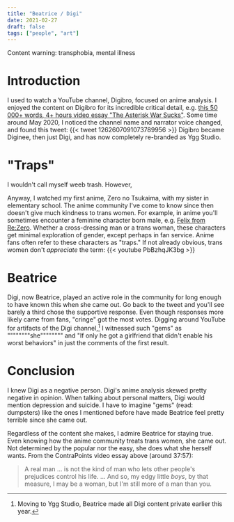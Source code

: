 ```yaml
---
title: "Beatrice / Digi"
date: 2021-02-27
draft: false
tags: ["people", "art"]
---
```

Content warning: transphobia, mental illness
# Introduction
I used to watch a YouTube channel, Digibro, focused on anime analysis. I enjoyed the content on Digibro for its incredible critical detail, e.g. [this 50 000+ words, 4+ hours video essay "The Asterisk War Sucks"](https://archive.org/details/the-asterisk-war-sucks-complete-edition). Some time around May 2020, I noticed the channel name and narrator voice changed, and found this tweet:
{{< tweet 1262607091073789956 >}}
Digibro became Diginee, then just Digi, and has now completely re-branded as Ygg Studio.
# "Traps"
I wouldn't call myself weeb trash. However,

Anyway, I watched my first anime, Zero no Tsukaima, with my sister in elementary school. The anime community I've come to know since then doesn't give much kindness to trans women. For example, in anime you'll sometimes encounter a feminine character born male, e.g. [Felix from Re:Zero](https://rezero.fandom.com/wiki/Ferris). Whether a cross-dressing man or a trans woman, these characters get minimal exploration of gender, except perhaps in fan service. Anime fans often refer to these characters as "traps." If not already obvious, trans women don't _appreciate_ the term:
{{< youtube PbBzhqJK3bg >}}
# Beatrice
Digi, now Beatrice, played an active role in the community for long enough to have known this when she came out. Go back to the tweet and you'll see barely a third chose the supportive response. Even though responses more likely came from fans, "cringe" got the most votes. Digging around YouTube for artifacts of the Digi channel,[^1] I witnessed such "gems" as """"""""she"""""""" and "If only he got a girlfriend that didn't enable his worst behaviors" in just the comments of the first result.
[^1]: Moving to Ygg Studio, Beatrice made all Digi content private earlier this year.
# Conclusion
I knew Digi as a negative person. Digi's anime analysis skewed pretty negative in opinion. When talking about personal matters, Digi would mention depression and suicide. I have to imagine "gems" (read: dumpsters) like the ones I mentioned before have made Beatrice feel pretty terrible since she came out. 

Regardless of the content she makes, I admire Beatrice for staying true. Even knowing how the anime community treats trans women, she came out. Not determined by the popular nor the easy, she does what she herself wants. From the ContraPoints video essay above (around 37:57):
> A real man ... is not the kind of man who lets other people's prejudices control his life. ... And so, my edgy little _boys_, by that measure, I may be a woman, but I'm still more of a man than you.
